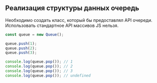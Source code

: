 ## Реализация структуры данных очередь

Необходимо создать класс, который бы предоставлял API очереди.
Использовать стандартное API массивов JS нельзя.

```js
const queue = new Queue();

queue.push(1);
queue.push(2);
queue.push(3);

console.log(queue.pop()); // 1
console.log(queue.pop()); // 2
console.log(queue.pop()); // 3
console.log(queue.pop()); // undefined
```